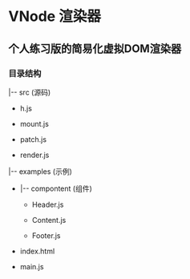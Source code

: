 # VNode 渲染器

## 个人练习版的简易化虚拟DOM渲染器

### 目录结构

|-- src  (源码)

- h.js

- mount.js

- patch.js

- render.js

|-- examples  (示例)

- |-- compontent (组件)
  
  - Header.js

  - Content.js

  - Footer.js

- index.html

- main.js
